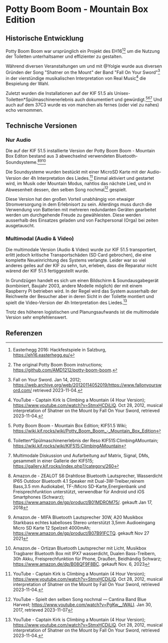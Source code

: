 # Potty Boom Boom - Mountain Box Edition

## Historische Entwicklung
Potty Boom Boom war ursprünglich ein Projekt des EH16[^1][^11] um die Nutzung der Toiletten unterhaltsamer und effizienter zu gestalten.

Während diversen Veranstaltungen um und mit @Yolgie wurde aus diversen Gründen der Song "Shatner on the Mount" der Band "Fall On Your Sword"[^2] in der vierstündige musikalischen Interpretation von Real Music[^3] die Bespielung der Wahl.

Zuletzt wurden die Installationen auf der KIF 51.5 als Unisex-Toiletten*Spülmaschinenerlebnis auch dokumentiert und gewürdigt.[^4][^5][^6] Und auch auf dem 37C3 wurde es von manchen als fernes (oder viel zu nahes) echo vernommen.

## Technische Versionen 
### Nur Audio
Die auf der KIF 51.5 installierte Version der Potty Boom Boom - Mountain Box Editon bestand aus 3 abwechselnd verwendeten Bluetooth-Soundsysteme.[^7][^8][^9]

Die Soundsysteme wurden bestückt mit einer MicroSD Karte mit der Audio-Version der 4h Interpretation des Liedes.[^3] Einmal aktiviert und gestartet wird, im Musik oder Mountain Modus, nahtlos das nächste Lied, und in Abwesenheit dessen, den selben Song nochmal[^10] gespielt.

Diese Version hat den großen Vorteil unabhängig von etwaiger Stromversorgung in dem Erlebnisort zu sein. Allerdings muss durch die Verwendung von Batterien mit mehreren redundanten Geräten gearbeitet werden um durchgehende Freude zu gewähleisten. Diese werden ausserhalb des Einsatzes geladen und von Fachpersonal (Orga) bei zeiten ausgetauscht.

### Multimodal (Audio & Video)
Die multimodale Version (Audio & Video) wurde zur KIF 51.5 transportiert, erlitt jedoch kritische Transportschäden (SD Card gebrochen), die eine komplette Neueinrichtung des Systems verlangte. Leider war so viel anderes geiles auf der KIF zu sehn, tun, erleben, dass die Reparatur nicht wärend der KIF 51.5 fertiggestellt wurde.

In Grundzügen handelt es sich um einen Bildschirm & Soundausgabegerät (kombiniert, Baujahr 2003, andere Modelle möglich) der mit einem Raspberry Pi betrieben wird. In der Regel wird das System ausserhalb der Reichweite der Besucher aber in deren Sicht in der Toilette montiert und spielt die Video-Version der 4h Interpretation des Liedes.[^3]

Trotz des höheren logistischen und Planungsaufwands ist die multimodale Version sehr empfehlenswert.

## Referenzen 

[^1]: Easterhegg 2016: Hackfestspiele in Salzburg, https://eh16.easterhegg.eu/
[^2]: Fall on Your Sword. Jan 14, 2012; https://web.archive.org/web/20120114052019/https://www.fallonyoursword.com/ retrieved 2023-11-04.
[^3]: YouTube - Captain Kirk is Climbing a Mountain (4 Hour Version); https://www.youtube.com/watch?v=StmxHCDiLlQ. Oct 28, 2012, musical interpretation of Shatner on the Mount by Fall On Your Sword, retrieved 2023-11-04.
[^4]: Potty Boom Boom - Mountain Box Edition; KIF51.5 Wiki; https://wiki.kif.rocks/wiki/Potty_Boom_Boom_-_Mountain_Box_Edition
[^5]: Toiletten*Spülmaschinenerlebnis der Reso KIF515:ClimbingAMountain; https://wiki.kif.rocks/wiki/KIF515:ClimbingAMountain
[^6]: Multimodale Diskussion und Aufarbeitung auf Matrix, Signal, DMs, gesammelt in einer Gallerie der KIF515; https://gallery.kif.rocks/index.php?/category/260
[^7]: Amazon.de - ZEALOT S6 Drahtlose Bluetooth Lautsprecher, Wasserdicht IP65 Outdoor Bluetooth 4.1 Speaker mit Dual-3W-Treiber,reinem Bass,3.5 mm Audiokabel, TF-/Micro SD-Karte,Energienbank und Freisprechfunktion unterstützt, verwendbar für Android und iOS Smartphones (Schwarz); https://www.amazon.de/gp/product/B01MDROM75/. gekauft Jan 17, 2018
[^8]: Amazon.de - MIFA Bluetooth Lautsprecher 30W, A20 Musikbox Starkbass echtes kabelloses Stereo unterstützt 3,5mm Audioeingang Micro SD Karte 12 Spelzeit 4000mAh; https://www.amazon.de/gp/product/B07B91FCTQ. gekauft Nov 27 2021
[^9]: Amazon.de - Ortizan Bluetooth Lautsprecher mit Licht, Musikbox Tragbarer Bluetooth Box mit IPX7 wasserdicht, Dualen Bass-Treibern, 30h Akku, Freisprechfunktion für Phone, Draußen, Beidhändig Schwarz; https://www.amazon.de/dp/B08QF9F8BC. gekauft Nov. 6, 2023
[^10]: YouTube - Spielt den selben Song nochmal — Cantina Band Blue Harvest; https://www.youtube.com/watch?v=PgKw__lWALI. Jan 30, 2017, retrieved 2023-11-07
[^11]: The original Potty Boom Boom instructions; https://github.com/AMD1212/potty-boom-boom.
